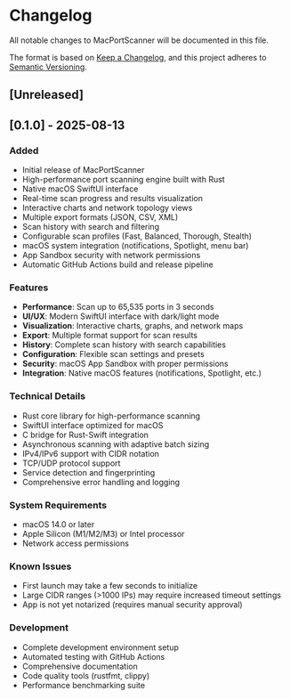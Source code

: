 # Changelog

All notable changes to MacPortScanner will be documented in this file.

The format is based on [Keep a Changelog](https://keepachangelog.com/en/1.0.0/),
and this project adheres to [Semantic Versioning](https://semver.org/spec/v2.0.0.html).

## [Unreleased]

## [0.1.0] - 2025-08-13

### Added
- Initial release of MacPortScanner
- High-performance port scanning engine built with Rust
- Native macOS SwiftUI interface
- Real-time scan progress and results visualization
- Interactive charts and network topology views
- Multiple export formats (JSON, CSV, XML)
- Scan history with search and filtering
- Configurable scan profiles (Fast, Balanced, Thorough, Stealth)
- macOS system integration (notifications, Spotlight, menu bar)
- App Sandbox security with network permissions
- Automatic GitHub Actions build and release pipeline

### Features
- **Performance**: Scan up to 65,535 ports in 3 seconds
- **UI/UX**: Modern SwiftUI interface with dark/light mode
- **Visualization**: Interactive charts, graphs, and network maps
- **Export**: Multiple format support for scan results
- **History**: Complete scan history with search capabilities
- **Configuration**: Flexible scan settings and presets
- **Security**: macOS App Sandbox with proper permissions
- **Integration**: Native macOS features (notifications, Spotlight, etc.)

### Technical Details
- Rust core library for high-performance scanning
- SwiftUI interface optimized for macOS
- C bridge for Rust-Swift integration
- Asynchronous scanning with adaptive batch sizing
- IPv4/IPv6 support with CIDR notation
- TCP/UDP protocol support
- Service detection and fingerprinting
- Comprehensive error handling and logging

### System Requirements
- macOS 14.0 or later
- Apple Silicon (M1/M2/M3) or Intel processor
- Network access permissions

### Known Issues
- First launch may take a few seconds to initialize
- Large CIDR ranges (>1000 IPs) may require increased timeout settings
- App is not yet notarized (requires manual security approval)

### Development
- Complete development environment setup
- Automated testing with GitHub Actions
- Comprehensive documentation
- Code quality tools (rustfmt, clippy)
- Performance benchmarking suite